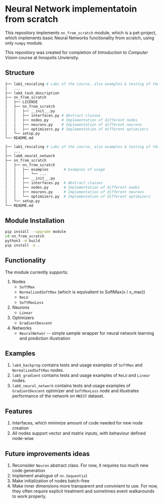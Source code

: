 # Neural Network implementatoin from scratch
This repository implements `nn_from_scratch` module, which is a pet-project, which implements basic Neural Networks functionality from scratch, using only `numpy` module.

This repository was created for completion of *Introduction to Computer Vision* course at Innopolis Unviersity.

## Structure
``` bash
├── lab1_rescaling # Labs of the course, also examples & testing of the module functionality 
│   ...
├── labX_task_description
├── nn_from_scratch
│   ├── LICENSE
│   ├── nn_from_scratch 
│   │   ├── __init__.py
│   │   ├── interfaces.py # Abstract classes 
│   │   ├── nodes.py      # Implementation of different nodes
│   │   ├── neurons.py    # Implementation of different neurons 
│   │   ├── optimizers.py # Implementation of different optimizers
│   └── setup.py
└── README.md

├── lab1_rescaling # Labs of the course, also examples & testing of the module functionality 
│   ...
├── lab6_neural_network
├── nn_from_scratch
│   ├── nn_from_scratch
│   │   ├── examples       # Examples of usage
│   │   │   └── ...
│   │   ├── __init__.py
│   │   ├── interfaces.py  # Abstract classes 
│   │   ├── nodes.py       # Implementation of different nodes
│   │   ├── neurons.py     # Implementation of different neurons 
│   │   └── optimizers.py  # Implementation of different optimizers
│   └── setup.py
└── README.md

```

## Module Installation
```bash
pip install --upgrade module
cd nn_from_scratch
python3 -m build
pip install -e .
```

## Functionality
The module currently supports:
1. Nodes
   * `SoftMax`
   * `NormalizedSoftMax` (which is equivalient to SoftMax(x / x_max))
   * `ReLU` 
   * `SoftMaxLoss`
2. Neurons
   * `Linear`
3. Optimizers
   * `GradientDescent`
4. Networks
   * `NeuralNetwor` -- simple sample wrapper for neural network learning and prediction illustration

## Examples
1. `lab4_backprop` contains tests and usage examples of `SoftMax` and `NormalizedSoftMax` nodes.
2. `lab5_gradient` contains tests and usage examples of `ReLU` and `Linear` nodes.
3. `lab6_neural_network` contains tests and usage examples of `GradientDescent` optimizer and `SoftMaxLoss` node and illustrates performance of the network on `MNIST` dataset.

## Features
1. Interfaces, which minimize amount of code needed for new node creation
2. All nodes support vector and matrix inputs, with behaviour defined node-wise

## Future improvements ideas
1. Reconsider `Neuron` abstract class. For now, it requires too much new code generation
2. Implement analogue of `nn.Sequential`
3. Make initialization of nodes batch-free
4. Make inner dimensions more transparent and convinient to use. For now, they often require explicit treatment and sometimes event walkarounds to work properly.